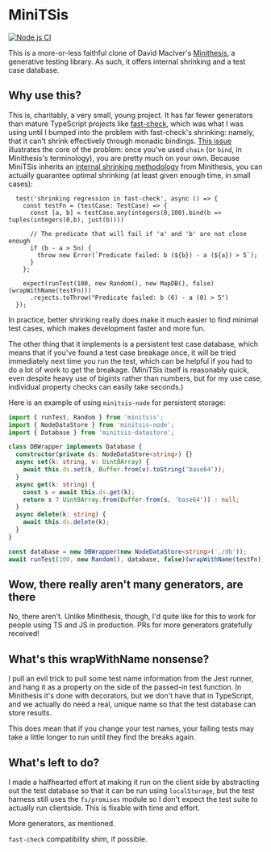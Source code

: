 # MiniTSis
[![Node.js CI](https://github.com/lambdamechanic/miniTSis/actions/workflows/node.js.yml/badge.svg)](https://github.com/lambdamechanic/miniTSis/actions/workflows/node.js.yml)

This is a more-or-less faithful clone of David MacIver's [Minithesis](https://github.com/drmaciver/minithesis), a generative testing library.
As such, it offers internal shrinking and a test case database.


## Why use this?

This is, charitably, a very small, young project. It has far fewer generators than mature TypeScript
projects like [fast-check](https://fast-check.dev/), which was what I was using
until I bumped into the problem with fast-check's shrinking: namely, that it can't shrink
effectively through monadic bindings. [This
issue](https://github.com/dubzzz/fast-check/issues/650#issuecomment-648397230) illustrates the core
of the problem: once you've used `chain` (or `bind`, in Minithesis's terminology), you are pretty
much on your own. Because MiniTSis inherits an [internal shrinking
methodology](https://drmaciver.github.io/papers/reduction-via-generation-preview.pdf) from
Minithesis, you can actually guarantee optimal shrinking (at least given enough time, in small cases):

```
  test('shrinking regression in fast-check', async () => {
    const testFn = (testCase: TestCase) => {
      const [a, b] = testCase.any(integers(0,100).bind(b =>	tuples(integers(0,b), just(b))))

      // The predicate that will fail if 'a' and 'b' are not close enough
      if (b - a > 5n) {
	    throw new Error(`Predicate failed: b (${b}) - a (${a}) > 5`);
      }
    };

    expect(runTest(100, new Random(), new MapDB(), false)(wrapWithName(testFn)))
      .rejects.toThrow("Predicate failed: b (6) - a (0) > 5")
  });
```

In practice, better shrinking really does make it much easier to find minimal test cases, which
makes development faster and more fun.

The other thing that it implements is a persistent test case database, which means that if you've
found a test case breakage once, it will be tried immediately next time you run the test, which can
be helpful if you had to do a lot of work to get the breakage. (MiniTSis itself is reasonably quick,
even despite heavy use of bigints rather than numbers, but for my use case, individual property
checks can easily take seconds.)


Here is an example of using `minitsis-node` for persistent storage:
```ts
import { runTest, Random } from 'minitsis';
import { NodeDataStore } from 'minitsis-node';
import { Database } from 'minitsis-datastore';

class DBWrapper implements Database {
  constructor(private ds: NodeDataStore<string>) {}
  async set(k: string, v: Uint8Array) {
    await this.ds.set(k, Buffer.from(v).toString('base64'));
  }
  async get(k: string) {
    const s = await this.ds.get(k);
    return s ? Uint8Array.from(Buffer.from(s, 'base64')) : null;
  }
  async delete(k: string) {
    await this.ds.delete(k);
  }
}

const database = new DBWrapper(new NodeDataStore<string>('./db'));
await runTest(100, new Random(), database, false)(wrapWithName(testFn));
```

## Wow, there really aren't many generators, are there

No, there aren't. Unlike Minithesis, though, I'd quite like for this to work for people
using TS and JS in production. PRs for more generators gratefully received!

## What's this wrapWithName nonsense?

I pull an evil trick to pull some test name information from the Jest runner, and hang it as a
property on the side of the passed-in test function. In Minithesis it's done with decorators, but we
don't have that in TypeScript, and we actually do need a real, unique name so that the test database
can store results.

This does mean that if you change your test names, your failing tests may take a little longer to
run until they find the breaks again.


## What's left to do?

I made a halfhearted effort at making it run on the client side by abstracting out the test database
so that it can be run using `localStorage`, but the test harness still uses the `fs/promises` module
so I don't expect the test suite to actually run clientside. This is fixable with time and effort.

More generators, as mentioned.

`fast-check` compatibility shim, if possible.
